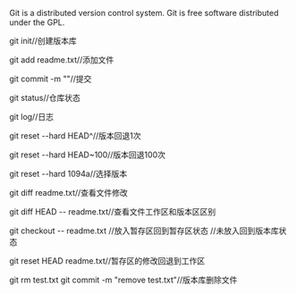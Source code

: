 Git is a distributed version control system.
Git is free software distributed under the GPL.


git init//创建版本库

git add readme.txt//添加文件

git commit -m ""//提交

git status//仓库状态

git log//日志

git reset --hard HEAD^//版本回退1次

git reset --hard HEAD~100//版本回退100次

git reset --hard 1094a//选择版本

git diff readme.txt//查看文件修改

git diff HEAD -- readme.txt//查看文件工作区和版本区区别

git checkout -- readme.txt
//放入暂存区回到暂存区状态
//未放入回到版本库状态

git reset HEAD readme.txt//暂存区的修改回退到工作区

git rm test.txt
git commit -m "remove test.txt"//版本库删除文件